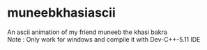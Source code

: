 # muneebkhasiascii
An ascii animation of my friend muneeb the khasi bakra
<br>Note : Only work for windows and compile it with Dev-C++-5.11 IDE
